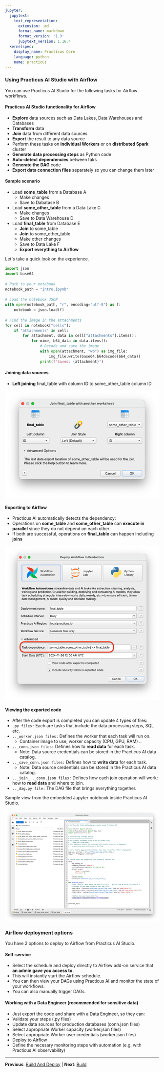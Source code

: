 ```yaml
---
jupyter:
  jupytext:
    text_representation:
      extension: .md
      format_name: markdown
      format_version: '1.3'
      jupytext_version: 1.16.4
  kernelspec:
    display_name: Practicus Core
    language: python
    name: practicus
---
```


<!-- #region -->
### Using Practicus AI Studio with Airflow

You can use Practicus AI Studio for the following tasks for Airflow workflows.

#### Practicus AI Studio functionality for Airflow
- **Explore** data sources such as Data Lakes, Data Warehouses and Databases
- **Transform** data
- **Join** data from different data sources
- **Export** the result to any data source
- Perform these tasks on **individual Workers** or on **distributed Spark** cluster
- **Generate data processing steps** as Python code
- **Auto-detect dependencies** between taks
- **Generate the DAG** code 
- **Export data connection files** separately so you can change them later


#### Sample scenario
- Load **some_table** from a Database A
    - Make changes
    - Save to Dabatase B
- Load **some_other_table** from a Data Lake C
    - Make changes
    - Save to Data Warehouse D
- Load **final_table** from Database E
    - **Join** to some_table
    - **Join** to some_other_table
    - Make other changes
    - Save to Data Lake F
    - **Export everything to Airflow**

Let's take a quick look on the experience.
<!-- #endregion -->

```python
import json
import base64

# Path to your notebook
notebook_path = "intro.ipynb"

# Load the notebook JSON
with open(notebook_path, "r", encoding="utf-8") as f:
    notebook = json.load(f)

# Find the image in the attachments
for cell in notebook["cells"]:
    if "attachments" in cell:
        for attachment, data in cell["attachments"].items():
            for mime, b64_data in data.items():
                # Decode and save the image
                with open(attachment, "wb") as img_file:
                    img_file.write(base64.b64decode(b64_data))
                print(f"Saved: {attachment}")

```

#### Joining data sources

- **Left joining** final_table with column ID to some_other_table column ID

![join.png](img/join.png)


#### Exporting to Airflow

- Practicus AI automatically detects the dependency:
- Operations on **some_table** and **some_other_table** can **execute in parallel** since they do not depend on each other
- If both are successful, operations on **final_table** can happen including **joins**

![airflow](img/airflow.png)


#### Viewing the exported code

- After the code export is completed you can update 4 types of files:
- `.py files:` Each are tasks that include the data processing steps, SQL etc.
- `.._worker.json files:` Defines the worker that each task will run on.
    - Container image to use, worker capacity (CPU, GPU, RAM) ..
- `.._conn.json files:` Defines how to **read data** for each task.
    - Note: Data source credentials can be stored in the Practicus AI data catalog.
- `.._save_conn.json files:` Defines how to **write data** for each task.
    - Note: Data source credentials can be stored in the Practicus AI data catalog.
- `.._join_.._conn.json files:` Defines how each join operation will work: how to **read data** and where to join.
- `.._dag.py file:` The DAG file that brings everything together.

Sample view from the embedded Jupyter notebook inside Practicus AI Studio.

![airflow.png](img/exported.png)


### Airflow deployment options

You have 2 options to deploy to Airflow from Practicus AI Studio.

#### Self-service
- Select the schedule and deploy directly to Airflow add-on service that **an admin gave you access to.**
- This will instantly start the Airflow schedule.
- You can then view your DAGs using Practicus AI and monitor the state of your workflows.
- You can also manually trigger DAGs.

#### Working with a Data Engineer (recommended for sensitive data)
- Just export the code and share with a Data Engineer, so they can:
- Validate your steps (.py files)
- Update data sources for production databases (conn.json files)
- Select appropriate Worker capacity (worker.json files)
- Select appropriate Worker user credentials (worker.json files)
- Deploy to Airflow 
- Define the necesary monitoring steps with automation (e.g. with Practicus AI observability)


---

**Previous**: [Build And Deploy](../02_airflow/build_and_deploy.md) | **Next**: [Build](../../03_generative_ai/01_app_building/build.md)
